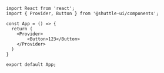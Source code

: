 ```SnackPlayer name=Test
import React from 'react';
import { Provider, Button } from '@shuttle-ui/components';

const App = () => {
  return (
    <Provider>
        <Button>123</Button>
    </Provider>
  )
}

export default App;
```

```ComponentSnackPlayer name=TTT path=/demo/button/Basic.tsx

```
